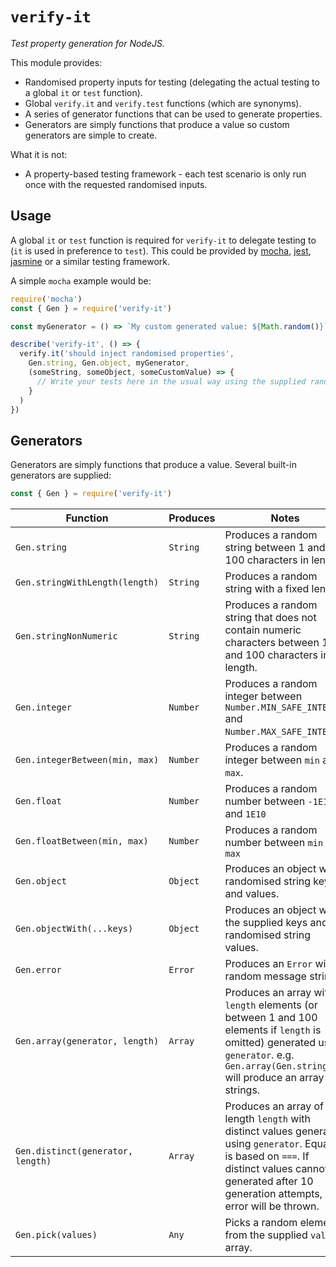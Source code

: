 # `verify-it`

_Test property generation for NodeJS._

This module provides:

* Randomised property inputs for testing (delegating the actual testing to a global `it` or `test` function).
* Global `verify.it` and `verify.test` functions (which are synonyms).
* A series of generator functions that can be used to generate properties.
* Generators are simply functions that produce a value so custom generators are simple to create.

What it is not:

* A property-based testing framework - each test scenario is only run once with the requested randomised inputs.

## Usage

A global `it` or `test` function is required for `verify-it` to delegate testing to (`it` is used in preference to `test`). This could be provided by [mocha](https://www.npmjs.com/package/mocha), [jest](https://www.npmjs.com/package/jest), [jasmine](https://www.npmjs.com/package/jasmine) or a similar testing framework.

A simple `mocha` example would be:

```javascript
require('mocha')
const { Gen } = require('verify-it')

const myGenerator = () => `My custom generated value: ${Math.random()}`

describe('verify-it', () => {
  verify.it('should inject randomised properties',
    Gen.string, Gen.object, myGenerator,
    (someString, someObject, someCustomValue) => {
      // Write your tests here in the usual way using the supplied randomised values...
    }
  )
})
```

## Generators

Generators are simply functions that produce a value. Several built-in generators are supplied:

```javascript
const { Gen } = require('verify-it')
```

| Function                          | Produces  | Notes |
|-----------------------------------|-----------|-------|
| `Gen.string`                      | `String`  | Produces a random string between 1 and 100 characters in length. |
| `Gen.stringWithLength(length)`    | `String`  | Produces a random string with a fixed length. |
| `Gen.stringNonNumeric`            | `String`  | Produces a random string that does not contain numeric characters between 1 and 100 characters in length. |
| `Gen.integer`                     | `Number`  | Produces a random integer between `Number.MIN_SAFE_INTEGER` and `Number.MAX_SAFE_INTEGER`. |
| `Gen.integerBetween(min, max)`    | `Number`  | Produces a random integer between `min` and `max`. |
| `Gen.float`                       | `Number`  | Produces a random number between `-1E10` and `1E10` |
| `Gen.floatBetween(min, max)`      | `Number`  | Produces a random number between `min` and `max` |
| `Gen.object`                      | `Object`  | Produces an object with randomised string keys and values. |
| `Gen.objectWith(...keys)`         | `Object`  | Produces an object with the supplied keys and randomised string values. |
| `Gen.error`                       | `Error`   | Produces an `Error` with a random message string. |
| `Gen.array(generator, length)`    | `Array`   | Produces an array with `length` elements (or between 1 and 100 elements if `length` is omitted) generated using `generator`. e.g. `Gen.array(Gen.string)` will produce an array of strings. |
| `Gen.distinct(generator, length)` | `Array`   | Produces an array of length `length` with distinct values generated using `generator`. Equality is based on `===`. If distinct values cannot be generated after 10 generation attempts, an error will be thrown. |
| `Gen.pick(values)`                | `Any`     | Picks a random element from the supplied `values` array. |

